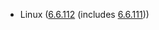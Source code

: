 - Linux ([6.6.112](https://git.kernel.org/pub/scm/linux/kernel/git/stable/linux.git/tag/?h=v6.6.112) (includes [6.6.111](https://git.kernel.org/pub/scm/linux/kernel/git/stable/linux.git/tag/?h=v6.6.111)))

